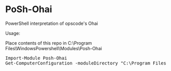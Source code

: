 PoSh-Ohai
=========

PowerShell interpretation of opscode's Ohai

Usage:

Place contents of this repo in C:\Program Files\WindowsPowershell\Modules\Posh-Ohai


<pre>
Import-Module Posh-Ohai
Get-ComputerConfiguration -moduleDirectory "C:\Program Files\WindowsPowershell\Modules\Posh-Ohai" -outpath "C:\users\Administrator\Desktop" -role web
</pre>
